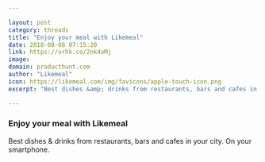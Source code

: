 ```yaml
---

layout: post
category: threads
title: "Еnjoy your meal with Likemeal"
date: 2018-08-08 07:15:20
link: https://vrhk.co/2nk4oMj
image: 
domain: producthunt.com
author: "Likemeal"
icon: https://likemeal.com/img/favicons/apple-touch-icon.png
excerpt: "Best dishes &amp; drinks from restaurants, bars and cafes in your city. On your smartphone."

---
```


### Еnjoy your meal with Likemeal

Best dishes &amp; drinks from restaurants, bars and cafes in your city. On your smartphone.